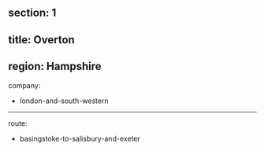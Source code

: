 ﻿section: 1
----
title: Overton
----
region: Hampshire
----
company:
- london-and-south-western
----
route:
- basingstoke-to-salisbury-and-exeter
